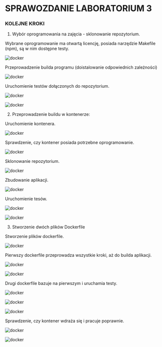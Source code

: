# SPRAWOZDANIE LABORATORIUM 3

### KOLEJNE KROKI


1. Wybór oprogramowania na zajęcia - sklonowanie repozytorium.

Wybrane oprogramowanie ma otwartą licencję, posiada narzędzie Makefile (npm), są w nim dostępne testy.

![docker](./screen/1.png)

Przeprowadzenie builda programu (doistalowanie odpowiednich zależności)

![docker](./screen/1b.png)

Uruchomienie testów dołączonych do repozytorium.

![docker](./screen/1c.png)

![docker](./screen/1d.png)


2. Przeprowadzenie buildu w kontenerze:

Uruchomienie kontenera.

![docker](./screen/2.png)

Sprawdzenie, czy kontener posiada potrzebne oprogramowanie.

![docker](./screen/2b.png)

Sklonowanie repozytorium.

![docker](./screen/2c.png)

Zbudowanie aplikacji.

![docker](./screen/2d.png)

Uruchomienie tesów.

![docker](./screen/2e.png)

![docker](./screen/2f.png)


3. Stworzenie dwóch plików Dockerfile

Stworzenie plików dockerfile.

![docker](./screen/3.png)

Pierwszy dockerfile przeprowadza wszystkie kroki, aż do builda aplikacji.

![docker](./screen/3a.png)

![docker](./screen/4a.png)

Drugi dockerfile bazuje na pierwszym i uruchamia testy.

![docker](./screen/5a.png)

![docker](./screen/5b.png)

![docker](./screen/5c.png)

Sprawdzenie, czy kontener wdraża się i pracuje poprawnie.

![docker](./screen/6.png)

![docker](./screen/6a.png)

